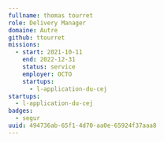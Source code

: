 ```yaml
---
fullname: thomas tourret
role: Delivery Manager
domaine: Autre
github: ttourret
missions:
  - start: 2021-10-11
    end: 2022-12-31
    status: service
    employer: OCTO
    startups:
      - l-application-du-cej
startups:
  - l-application-du-cej
badges:
  - segur
uuid: 494736ab-65f1-4d70-aa0e-65924f37aaa8
---
```

